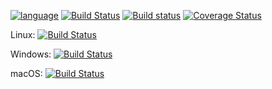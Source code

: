 [![language](https://img.shields.io/badge/language-Haskell-green.svg?style=flat-square)](https://haskell.org)  [![Build Status](https://travis-ci.org/ShrykeWindgrace/haskellToys.svg?branch=azure)](https://travis-ci.org/ShrykeWindgrace/haskellToys)  [![Build status](https://ci.appveyor.com/api/projects/status/bb23dst3g31e41oo?svg=true)](https://ci.appveyor.com/project/ShrykeWindgrace/haskelltoys) [![Coverage Status](https://coveralls.io/repos/github/ShrykeWindgrace/haskellToys/badge.svg?branch=azure)](https://coveralls.io/github/ShrykeWindgrace/haskellToys?branch=azure)

Linux: [![Build Status](https://windgrace.visualstudio.com/haskellToys/_apis/build/status/Az/haskellToys-CI?branchName=azure&jobName=Linux)](https://windgrace.visualstudio.com/haskellToys/_build/latest?definitionId=3&branchName=azure)

Windows: [![Build Status](https://windgrace.visualstudio.com/haskellToys/_apis/build/status/Az/haskellToys-CI?branchName=azure&jobName=Windows)](https://windgrace.visualstudio.com/haskellToys/_build/latest?definitionId=3&branchName=azure)

macOS: [![Build Status](https://windgrace.visualstudio.com/haskellToys/_apis/build/status/Az/haskellToys-CI?branchName=azure&jobName=macOS)](https://windgrace.visualstudio.com/haskellToys/_build/latest?definitionId=3&branchName=azure)
